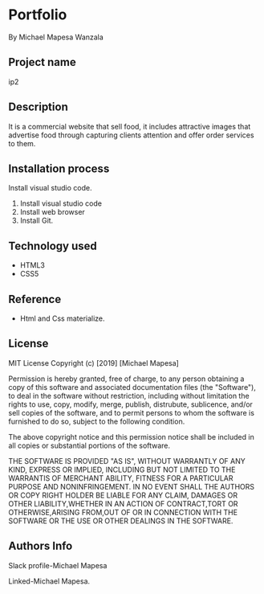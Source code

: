 # Portfolio
By Michael Mapesa Wanzala

## Project name

ip2

## Description

 It is a commercial website that sell food, it includes attractive images that advertise food through
 capturing clients attention and offer order services to them.

## Installation process

 Install visual studio code.

1. Install visual studio code
2. Install  web browser
3. Install Git.

## Technology used

 * HTML3
 * CSS5

## Reference

* Html and Css materialize.

## License

MIT License
Copyright (c) [2019] [Michael Mapesa]

Permission is hereby granted, free of charge, to any person obtaining a copy of this software and associated documentation files (the "Software"), to deal in the software without restriction, including without limitation the rights to use, copy, modify, merge, publish, distrubute, sublicence, and/or sell copies of the software, and to permit persons to whom the software is furnished to do so, subject to the following condition.


The above copyright notice and this permission notice shall be included in all copies or substantial portions of the software.


THE SOFTWARE IS PROVIDED "AS IS", WITHOUT WARRANTLY OF ANY KIND, EXPRESS OR IMPLIED, INCLUDING BUT NOT LIMITED TO THE WARRANTIS OF MERCHANT ABILITY, FITNESS FOR A PARTICULAR PURPOSE AND NONINFRINGEMENT. IN NO EVENT SHALL THE AUTHORS OR COPY RIGHT HOLDER BE LIABLE FOR ANY CLAIM, DAMAGES OR OTHER LIABILITY,WHETHER IN AN ACTION OF CONTRACT,TORT OR OTHERWISE,ARISING FROM,OUT OF OR IN CONNECTION WITH THE SOFTWARE OR THE USE OR OTHER DEALINGS IN THE SOFTWARE.

## Authors Info

Slack profile-Michael Mapesa

Linked-Michael Mapesa.
